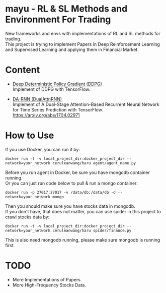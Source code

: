 # mayu - RL & SL Methods and Environment For Trading
New frameworks and envs with implementations of RL and SL methods for trading.   
This project is trying to implement Papers in Deep Reinforcement Learning and Supervised Learning and applying them in Financial Market.

# Content

+ [Deep Deterministic Policy Gradient (DDPG)](algorithm/RL/DDPG.py)   
Implement of DDPG with TensorFlow.

+ [DA-RNN (DualAttnRNN)](algorithm/SL/DualAttnRNN.py)   
Implement of A Dual-Stage Attention-Based Recurrent Neural Network for Time Series Prediction with TensorFlow.
https://arxiv.org/abs/1704.02971

# How to Use
If you use Docker, you can run it by:
```
docker run -t -v local_project_dir:docker_project_dir --network=yuor_network ceruleanwang/haru agent/agent_name.py
```
Before you run agent in Docker, be sure you have mongodb container running.   
Or you can just run code below to pull & run a mongo container:
```
docker run -p 27017:27017 -v /data/db:/data/db -d --network=your_network mongo
``` 
Then you should make sure you have stocks data in mongodb.   
If you don't have, that does not matter, you can use spider in this project to crawl stocks data by:   
```
docker run -t -v local_project_dir:docker_project_dir --network=your_network ceruleanwang/haru spider/finance.py
```
This is also need mongodb running, please make sure mongodb is running first.

# TODO
- More Implementations of Papers.
- More High-Frequency Stocks Data.
